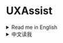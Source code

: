 # UXAssist

<details>
<summary>Read me in English</summary>

***Some functions and patches for better user experience***

## Usage

* Press `` Alt+`(BackQuote) `` to call up the config panel. You can change the shortcut on the panel.
* There are also buttons on title screen and planet minimap area to call up the config panel.
* Patches:
  * Strict hotkey dectection for build menu, thus building hotkeys(0~9, F1~F10, X, U) are not triggered while holding Ctrl/Alt/Shift.
  * Fix a bug that warning popup on `Veins Utilization` upgraded to level 8000+
  * Sort blueprint structures before saving, to reduce generated blueprint data size a little
  * Increase maximum count of Metadata Instantiations to 20000 (from 2000)
  * Increase capacity of player order queue to 128 (from 16)
  * Enable `Hide UI` function(`F11` by default) while on Star Map view
  * Append mod profile name to game window title, if using mod managers (`Thunderstore Mod Manager` or `r2modman`).
* Features:
  * General
    * Enable game window resize
    * Remember window position and size on last exit
    * Convert Peace-Mode saves to Combat-Mode on loading
    * Scale up mouse cursor
      * Note: This will enable software cursor mode, which may cause mouse movement lag on heavy load.
    * Mod manager profile based save folder
      * Save files are stored in `Save\<ProfileName>` folder.
      * Will use original save location if matching default profile name.
    * Mod manager profile based option
      * Option file is stored as `Options\<ProfileName>.xml`.
    * Logical Frame Rate
      * This will change game running speed, down to 0.1x slower and up to 10x faster.
      * A pair of shortcut keys (`-` and `+`) to change the logical frame rate by -0.5x and +0.5x.
      * Note:
        * High logical frame rate is not guaranteed to be stable, especially when factories are under heavy load.
        * This will not affect some game animations.
        * When set game speed in mod `Auxilaryfunction`, this feature will be disabled.
        * When mod `BulletTime` is installed, this feature will be hidden, but patch `BulletTime`'s speed control, to make its maximum speed 10x.
    * Set process priority
    * Set enabled CPU threads
    * Increase maximum count of Metadata Instantiations to 20000 (from 2000)
    * Increase capacity of player order queue to 128 (from 16)
    * Starmap view:
      * Add a star name filter, you can filter displayed star names by ores or planet types now.
      * Add a dropdown box to show all stars' distance and/or planet count.
  * Factory
    * Sunlight at night
    * Remove some build conditions
    * Remove build count and range limit
    * Larger area for upgrade and dismantle(30x30 at max)
    * Larger area for terraform(30x30 at max)
    * Off-grid building and stepped rotation
    * Cut conveyor belt
      * Press shortcut key to cut conveyor belt under cursor.
      * The default shortcut key is Alt+X, you can set it in system options panel.
    * Treat stack items as single in monitor components
    * Quick build and dismantle stacking labs/storages/tanks
    * Fast fill in to and take out from tanks
      * You can set multiplier for tanks' operation speed
      * This affects manually fill in to and/or take out from tanks, as well as transfer from upper to lower level.
    * Protect veins from exhaustion
      * By default, the vein amount is protected at 100, and oil speed is protected at 1.0/s, you can set them yourself in config file.
      * When reach the protection value, veins/oils steeps will not be mined/extracted any longer.
      * Close this function to resume mining and pumping, usually when you have enough level on `Veins Utilization`
    * Do not render factory entities (except belts and sorters)
      * This also makes players click though factory entities but belts and sorters
    * Drag building power poles in maximum connection range
    * Dismantle blueprint selected buildings
      * Press shortcut key in blueprint copy mode to dismantle selected buildings.
      * The default shortcut key is Ctrl+X, you can set it in system options panel.
    * Re-intialize planet (without reseting veins)
    * Quick dismantle all buildings (without drops)
    * Quick build Orbital Collectors
    * Belt signals for buy out dark fog items automatically
      * 6 belt signals are added to the signal panel, which can be used to buy out dark fog items automatically.
      * Generated items are stacked in 4 items.
      * Exchange ratio is following the original game design, aka:
        * 1 Metaverse = 20 Dark Fog Matrices
        * 1 Metaverse = 60 Engery Shards
        * 1 Metaverse = 30 Silicon-based Neurons
        * 1 Metaverse = 30 Negentropy Singularities
        * 1 Metaverse = 30 Matter Recombinators
        * 1 Metaverse = 10 Core Elements
    * Tweak building buffer
      * Factory recipe buffer formula: take the larger value between `Assembler buffer time multiplier(in seconds) * items needed per second` and `Assembler buffer minimum multiplier * items needed per recipe`
        * `Assembler buffer time multiplier(in seconds)`: Range 2-10, default is 4 (same as game)
        * `Assembler buffer minimum multiplier`: Range 2-10, default is 2 (same as game)
      * Matrix Lab assembly mode formula: Default buffer is `Buffer count for assembling in labs`, when using Self-evolution Lab, if recipe's original production time is not greater than 9 seconds, add `Extra buffer count for Self-evolution Labs` * (`Lab speed` - 1)
        * `Buffer count for assembling in labs`: Range 2-20, default is 6 (same as game)
        * `Extra buffer count for Self-evolution Labs`: Range 1-10, default is 3 (same as game)
      * `Buffer count for researching in labs`: Range 2-20, default is 10 (same as game)
      * `Ray Receiver Graviton Lens buffer count`: Range 1-20, default is 1 (game default is 20)
      * `Ejector Solar Sails buffer count`: Range 5-400 (step by 5), default is 20 (same as game)
      * `Silo Rockets buffer count`: Range 1-20, default is 20 (same as game)
  * Logistics
    * Enhanced control for logistic storage capacities
      * Logistic storage capacities are not scaled on upgrading `Logistics Carrier Capacity`, if they are not set to maximum capacity or already greater than maximum capacity.
      * You can use arrow keys to adjust logistic storage capacities gracefully.
    * Logistics Control Panel Improvement
      * Auto apply filter with item under mouse cursor while opening the panel
      * Quick-set item filter while right-clicking item icons in storage list on the panel
    * Allow overflow for Logistic Stations and Advanced Mining Machines
      * Allow overflow when trying to insert in-hand items
      * Allow `Enhanced control for logistic storage capacities` to exceed tech capacity limits
      * Remove logistic strorage capacity limit check on loading game
    * Real-time logistic stations info panel
    * Auto-config logistic stations
      * Auto-config buildings include: Logistics Distributor, PLS, ILS, Advanced Mining Machine
  * Player/Mecha
    * Unlimited interactive range
    * Enable player actions in globe view
    * Hide tips for soil piles changes
    * Enhanced count control for hand-make
    * Shortcut keys for showing stars' name
      * Add a shortcut key to always show all star names in starmap when holding, default is `Alt`
      * Add a shortcut key to toggle between three star name display states in starmap: `Original state`, `Show all names`, `Hide all names`, default is `Tab`, will restore to original state when closing starmap
    * Auto navigation on sailings
      * It keeps Icarus on course to the target planet
      * It will try to bypass any obstacles(planets, stars or dark-fog hives) on the way
      * Furthermore, you can set a shortcut key in the system options window, which is used to toggle `Auto-cruise` that enables flying to targeted planets fully automatically.
        * Auto-cruise will start when you select a planet as target
        * It will use warper to fly to the target planet if the planet is too far away, the range can be configured.
        * It will speed down when approaching the target planet, to avoid overshooting
  * Dyson Sphere
    * Stop ejectors when available nodes are all filled up
    * Construct only structure points but frames
    * Re-initialize Dyson Spheres
    * Quick dismantle Dyson Shells
    * Dyson Sphere "Auto Fast Build" speed multiplier
      * Note: this only applies to `Dyson Sphere "Auto Fast Build"` in sandbox mode
  * Tech
    * Restore upgrades of `Sorter Cargo Stacking` on panel
    * Set `Sorter Cargo Stacking` to unresearched state
    * Buy out techs with their prerequisites
      * This enables batch buying out techs with their prerequisites. Buy-out button is shown for all locked techs/upgrads.
  * Combat
    * Open Dark Fog Communicator anywhere

## Notes

* Please upgrade `BepInEx` 5.4.21 or later if using with [BlueprintTweaks](https://dsp.thunderstore.io/package/kremnev8/BlueprintTweaks/) to avoid possible conflicts.
  * You can download [BepInEx here](https://github.com/bepinex/bepinex/releases/latest)(choose x64 edition).
  * If using with r2modman, you can upgrade `BepInEx` by clicking `Settings` -> `Browse profile folder`, then extract downloaded zip to the folder and overwrite existing files.

## CREDITS

* [Dyson Sphere Program](https://store.steampowered.com/app/1366540): The great game
* [Multifunction_mod](https://github.com/blacksnipebiu/Multifunction_mod): Some cheat functions
* [LSTM](https://github.com/hetima/DSP_LSTM) & [PlanetFinder](https://github.com/hetima/DSP_PlanetFinder): UI implementations
* [OffGridConstruction](https://github.com/Velociraptor115-DSPModding/OffGridConstruction): Off-grid building & stepped rotation implementations
* [CruiseAssist](https://dsp.thunderstore.io/package/tanu/CruiseAssist/) and its extension [AutoPilot](https://dsp.thunderstore.io/package/tanu/AutoPilot/): `Auto navigation on sailings` and `Auto-cruise` implementations

</details>

<details>
<summary>中文读我</summary>

***一些提升用户体验的功能和补丁***

## Bug反馈

* QQ群：372754090

## 使用说明

* 按 `` Alt+`(反引号) `` 键呼出主面板，可以在面板上修改快捷键。
* 标题界面和行星小地图旁也有按钮呼出主面板。
* 补丁：
  * 更严格的建造菜单热键检测，因此在按住Ctrl/Alt/Shift时不再会触发建造热键(0~9, F1~F10, X, U)
  * 修复了`矿物利用`升级到8000级以上时弹出警告的bug
  * 保存蓝图前对建筑进行排序，以减少生成的蓝图数据大小
  * 将元数据提取的最大数量增加到20000(原来为2000)
  * 将玩家指令队列的容量增加到128(原来为16)
  * 在星图视图中启用`隐藏UI`功能(默认按键为`F11`)
  * 如果使用mod管理器(`Thunderstore Mod Manager`或`r2modman`)启动游戏，在游戏窗口标题中追加mod配置档案名
* 功能：
  * 通用
    * 可调整游戏窗口大小(可最大化和拖动边框)
    * 记住上次退出时的窗口位置和大小
    * 在加载和平模式存档时将其转换为战斗模式
    * 放大鼠标指针
      * 注意：这将启用软件指针模式，可能会在CPU负载较重时导致鼠标移动延迟
    * 基于mod管理器配置档案名的存档文件夹
      * 存档文件会存储在`Save\<ProfileName>`文件夹中
      * 如果匹配默认配置档案名则使用原始存档位置
    * 基于mod管理器配置档案名的选项文件
      * 选项文件存储为`Options\<ProfileName>.xml`
    * 逻辑帧倍率
      * 这将改变游戏运行速度，最慢0.1倍，最快10倍
      * 设置了一对快捷键(`-`和`+`)，可以-/+0.5倍改变逻辑帧倍率
      * 注意：
        * 高逻辑帧倍率不能保证稳定性，特别是在工厂负载较重时
        * 这不会影响一些游戏动画
        * 当在`Auxilaryfunction`mod中设置游戏速度时，此功能将被禁用
        * 当安装了`BulletTime`mod时，此功能将被隐藏，但会对`BulletTime`的速度控制打补丁，使其最大速度变为10倍
    * 设置进程优先级
    * 设置使用的CPU线程
    * 将元数据提取的最大数量增加到20000(原来为2000)
    * 将玩家指令队列的容量增加到128(原来为16)
    * 星图：
      * 添加星系名过滤器，现在可以按矿物或行星类型过滤显示的星系名
      * 添加了一个下拉框用以切换显示所有星系的距离和/或行星数量
  * 工厂
    * 夜间日光灯
    * 移除部分不影响游戏逻辑的建造条件
    * 范围升级和拆除的最大区域扩大(最大30x30)
    * 范围铺设地基的最大区域扩大(最大30x30)
    * 脱离网格建造以及小角度旋转
    * 切割传送带
      * 按快捷键切割光标位置的传送带
      * 默认快捷键是Alt+X，可以在系统选项面板中设置
    * 在流速计中将堆叠物品视为单个物品
    * 快速建造和拆除堆叠研究站/储物仓/储液罐
    * 储液罐快速注入和抽取液体
      * 你可以设置储液罐操作速度的倍率
      * 影响手动注入和抽取，以及从储液罐上层传输到下层的速度
    * 保护矿脉不会耗尽
      * 默认矿脉数量保护在100，采油速保护在1.0/s，你可以在配置文件中自行设置。
      * 当达到保护值时，矿脉和油井将不再被开采。
      * 关闭此功能以恢复开采，一般是当你在`矿物利用`上有足够的等级时。
    * 不渲染工厂建筑实体(除了传送带和分拣器)
      * 这也使玩家可以点穿工厂实体直接点到传送带和分拣器
    * 拖动建造电线杆时自动使用最大连接距离间隔
    * 拆除蓝图选中的建筑
      * 在蓝图复制模式下按快捷键拆除选中的建筑
      * 默认快捷键是Ctrl+X，可以在系统选项面板中设置
    * 初始化本行星（不重置矿脉）
    * 快速拆除所有建筑（不掉落）
    * 快速建造轨道采集器
    * 用于自动购买黑雾物品的传送带信号
      * 在信号面板上添加了6个传送带信号，可以用于自动购买黑雾道具。
      * 生成的物品堆叠数为4。
      * 兑换比率遵循原始游戏设计，即：
        * 1个元宇宙 = 20个黑雾矩阵
        * 1个元宇宙 = 60个能量碎片
        * 1个元宇宙 = 30个硅基神经元
        * 1个元宇宙 = 30个负熵奇点
        * 1个元宇宙 = 30个物质重组器
        * 1个元宇宙 = 10个核心素
    * 调整建筑输入缓冲
      * 工厂配方计算公式，在`工厂配方缓冲时间倍率秒数x每秒需要的原料数量`和`工厂配方缓冲最小倍率x每生产一次配方需要的原料数量`中取更大的那个值
        * `工厂配方缓冲时间倍率(秒)`：范围2-10，默认为4(同游戏)
        * `工厂配方缓冲最小倍率`：范围2-10，默认为2(同游戏)
      * 研究站矩阵合成模式计算公式，默认缓存`研究站矩阵合成模式缓存数量`个，当使用自演化研究站时，如果配方的原始生产时间不大于9秒，则增加`自演化研究站矩阵额外缓冲数量`*(`研究站速度倍率`-1)
        * `研究站矩阵合成模式缓存数量`：范围2-20，默认为6(同游戏)
        * `自演化研究站矩阵额外缓冲数量`：范围1-10，默认为3(同游戏)
      * `研究站科研模式缓存数量`：范围2-20，默认为10(同游戏)
      * `射线接收器透镜缓冲数量`：范围1-20，默认为1(游戏默认为20)
      * `弹射太阳帆缓冲区数量`：范围5-400（步进值为5），默认值为20（与游戏相同）
      * `发射井火箭缓冲区数量`：范围1-20，默认值为20（与游戏相同）
  * 物流
    * 物流塔存储数量限制控制改进
      * 当升级`运输机舱扩容`时，不会对各种物流塔的存储限制按比例提升，除非设置为最大允许容量或者已经超过升级后的最大容量。
      * 你可以使用方向键微调物流塔存储限制
    * 物流控制面板改进
      * 打开面板时自动将鼠标指向物品设为筛选条件
      * 在控制面板物流塔列表中右键点击物品图标快速设置为筛选条件
    * 允许物流塔和大型采矿机物品溢出
      * 当尝试塞入手中物品时允许溢出
      * 允许`物流塔存储数量限制控制改进`超过科技容量限制
      * 在加载游戏时移除物流塔容量限制检查
    * 物流运输站实时信息面板
      * 注意：如果你启用了`Auxilaryfunction`中的`展示物流站信息`，此功能将被隐藏
    * 自动配置物流站
      * 自动配置的建筑包括：物流配送器、行星物流站、星际物流站、高级采矿机
  * 玩家/机甲
    * 无限交互距离
    * 移除建造数量和范围限制
    * 在行星视图中允许玩家操作
    * 隐藏沙土数量变动的提示
    * 手动制造物品的数量控制改进
    * 启用显示所有星系名称的快捷键
      * 新增一个快捷键，按住后始终在星图显示所有星系名称，默认为`Alt`
      * 新增一个快捷键，在星图视图切换三种星系名称显示状态：`原始显示状态`，`显示所有名称`，`隐藏所有名称`，默认为`Tab`，关闭星图时会恢复到原始状态
    * 航行时自动导航
      * 它会保持伊卡洛斯飞向目标星球
      * 它会尝试绕过途中的任何障碍物(行星、恒星或黑雾巢穴)
      * 此外，可以在系统选项窗口中设置快捷键，用于切换`自动巡航`，实现完全自动化的飞行至目标星球。
        * 当你选择目标星球后，自动巡航就会开始
        * 如果目标星球距离过远会自动使用曲速(超过5AU)，你可以在面板上更改这个值。
        * 它会在接近目标星球时减速，以避免发生越过目标的情况
  * 戴森球
    * 可用节点全部造完时停止弹射
    * 只建造节点不建造框架
    * 初始化戴森球
    * 快速拆除戴森壳
    * 戴森球自动快速建造速度倍率
      * 注意：这仅适用于沙盒模式下的`戴森球自动快速建造`功能
  * 科研
    * 在升级面板上恢复`分拣器货物堆叠`的升级
    * 将`分拣器货物堆叠`设为未研究状态
    * 买断科技也同时买断所有前置科技
      * 这使得可以批量买断科技及其所有前置科技。所有未解锁的科技/升级都会显示买断按钮。
  * 战斗
    * 在任意位置打开黑雾通讯器

## 注意事项

* 如果和[BlueprintTweaks](https://dsp.thunderstore.io/package/kremnev8/BlueprintTweaks/)一起使用，请升级`BepInEx`到5.4.21或更高版本，以避免可能的冲突。
  * 你可以在[这里](https://github.com/bepinex/bepinex/releases/latest)（选择x64版本）下载`BepInEx`。
  * 如果使用r2modman，你可以点击`Settings` -> `Browse profile folder`，然后将下载的zip解压到该文件夹并覆盖现有文件。

## 鸣谢

* [戴森球计划](https://store.steampowered.com/app/1366540): 伟大的游戏
* [BepInEx](https://bepinex.dev/): 基础模组框架
* [LSTM](https://github.com/hetima/DSP_LSTM) & [PlanetFinder](https://github.com/hetima/DSP_PlanetFinder): UI实现
* [OffGridConstruction](https://github.com/Velociraptor115-DSPModding/OffGridConstruction): 脱离网格建造以及小角度旋转的实现
* [CruiseAssist](https://dsp.thunderstore.io/package/tanu/CruiseAssist/)及其扩展[AutoPilot](https://dsp.thunderstore.io/package/tanu/AutoPilot/): `航行时自动导航`和`自动巡航`的实现

</details>
